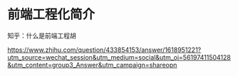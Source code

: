 # 前端工程化简介



知乎：什么是前端工程胡

https://www.zhihu.com/question/433854153/answer/1618951221?utm_source=wechat_session&utm_medium=social&utm_oi=56197411504128&utm_content=group3_Answer&utm_campaign=shareopn